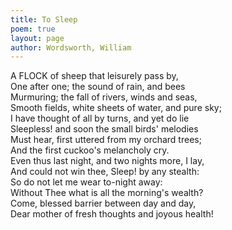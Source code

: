 ```yaml
---
title: To Sleep
poem: true
layout: page
author: Wordsworth, William
---
```

A FLOCK of sheep that leisurely pass by,  
One after one; the sound of rain, and bees  
Murmuring; the fall of rivers, winds and seas,  
Smooth fields, white sheets of water, and pure sky;  
I have thought of all by turns, and yet do lie  
Sleepless! and soon the small birds' melodies  
Must hear, first uttered from my orchard trees;  
And the first cuckoo's melancholy cry.  
Even thus last night, and two nights more, I lay,  
And could not win thee, Sleep! by any stealth:  
So do not let me wear to-night away:  
Without Thee what is all the morning's wealth?  
Come, blessed barrier between day and day,  
Dear mother of fresh thoughts and joyous health!

